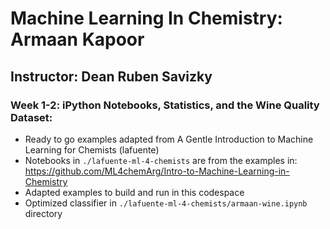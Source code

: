 # Machine Learning In Chemistry: Armaan Kapoor
## Instructor: Dean Ruben Savizky

### Week 1-2: iPython Notebooks, Statistics, and the Wine Quality Dataset: 
- Ready to go examples adapted from A Gentle Introduction to Machine Learning for Chemists (lafuente)
- Notebooks in `./lafuente-ml-4-chemists` are from the examples in: https://github.com/ML4chemArg/Intro-to-Machine-Learning-in-Chemistry
- Adapted examples to build and run in this codespace
- Optimized classifier in `./lafuente-ml-4-chemists/armaan-wine.ipynb` directory

